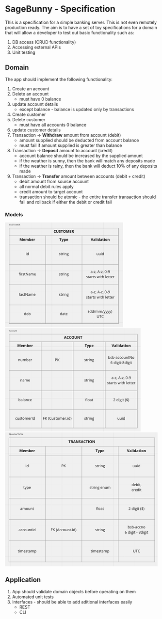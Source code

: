 # SageBunny - Specification

This is a specification for a simple banking server. This is not even remotely production ready. The aim is to have a set of toy specifications for a domain that will allow a developer to test out basic functionality such as:

1. DB access (CRUD functionality)
2. Accessing external APIs
3. Unit testing

## Domain

The app should implement the following functionality:

1. Create an account
2. Delete an account
    * must have 0 balance
3. update account details
    * except balance - balance is updated only by transactions
4. Create customer
5. Delete customer
    * must have all accounts 0 balance
6. update customer details
7. Transaction -> **Withdraw** amount from account (debit)
    * amount supplied should be deducted from account balance
    * must fail if amount supplied is greater than balance
8. Transaction -> **Deposit** amount to account (credit)
    * account balance should be increased by the supplied amount
    * if the weather is sunny, then the bank will match any deposits made
    * if the weather is rainy, then the bank will deduct 10% of any deposits made
9. Transaction -> **Transfer** amount between accounts (debit + credit)
    * debit amount from source account
    * all normal debit rules apply
    * credit amount to target account
    * transaction should be atomic - the entire transfer transaction should fail and rollback if either the debit or credit fail

### Models

![Customer](/assets/images/model-customer.png)
![Account](/assets/images/model-account.png)
![Transaction](/assets/images/model-transaction.png)

## Application

1. App should validate domain objects before operating on them
2. Automated unit tests
3. Interfaces -  should be able to add aditional interfaces easily
    * REST
    * CLI